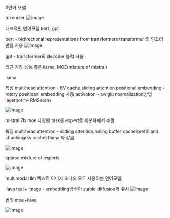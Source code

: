 #언어 모델


tokenizer
![image](https://github.com/jinuk0211/tokenizer-mini_byte_pair_encoding/assets/150532431/98a48d8d-7c1a-44f1-9f21-dde3584bd3d3)

대표적인 언어모델 bert, gpt

bert - bidirectional representations from transformers
transformer 의 인코더만을 사용
![image](https://github.com/jinuk0211/tokenizer-mini_byte_pair_encoding/assets/150532431/3cf1fc2e-af6e-4b6d-bc40-c7b59b965050)


gpt -
transformer의 decoder 블럭 사용 


최근 가장 성능 좋은 llama, MOE(mixture of mistral)



llama 

특징
multihead attention - KV cache,sliding attention
positional embedding - rotary positioanl embedding 사용
activation - swiglu
normalization방법 layernorm- RMSnorm

![image](https://github.com/jinuk0211/tokenizer-mini_byte_pair_encoding/assets/150532431/91f7fb96-7ec7-4746-9354-66ca8d3ef96d)



mistral 7b moe
다양한 task를 expert로 세분화해서 수행

특징 
multihead attention - sliding attention,rolling buffer cache/prefill and chunking(kv cache) llama 와 같음

![image](https://github.com/jinuk0211/tokenizer-mini_byte_pair_encoding/assets/150532431/606a7d26-00c1-4029-a1af-86a2cd38f870)

sparse mixture of experts

![image](https://github.com/jinuk0211/tokenizer-mini_byte_pair_encoding/assets/150532431/d82a0783-6ddf-4562-ba08-134f1c1f924b)


multimodal llm 
텍스트 이미지 오디오 모두 사용하는 언어모델

llava text+ image - embedding방식이 stable diffusion과 유사
![image](https://github.com/jinuk0211/tokenizer-mini_byte_pair_encoding/assets/150532431/4d65831c-e04e-403f-b7a4-d1542a329136)


번외 moe+llava

![image](https://github.com/jinuk0211/tokenizer-mini_byte_pair_encoding/assets/150532431/6a0b6d60-e7f9-4fec-8685-5c14bea674da)
